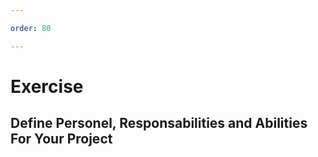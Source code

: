 ```yaml
---

order: 80

---
```


# Exercise

## Define Personel, Responsabilities and Abilities For Your Project





